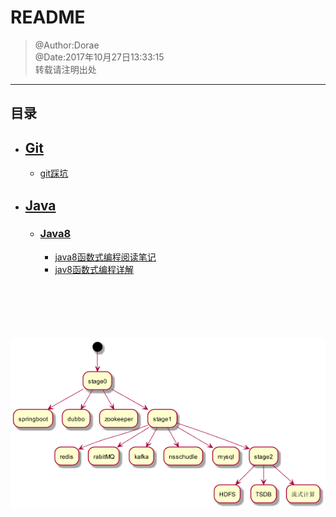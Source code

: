# README
> @Author:Dorae  
> @Date:2017年10月27日13:33:15  
> 转载请注明出处

----

## 目录

+ ## [Git](./Git/)
	+ [git踩坑 ](./Git/Git踩坑记.md)
+ ## [Java](./Java/)
	+ ### [Java8](./Java/)
		+ [java8函数式编程阅读笔记](./Java/Java8/java8函数式编程阅读笔记.md)
		+ [jav8函数式编程详解](./Java/Java8/Java8函数式编程详解/java8函数式编程详解.md)


<div style="text-align:center;margin-top:100px;"><img src="./To_be_studied.png"/></div>